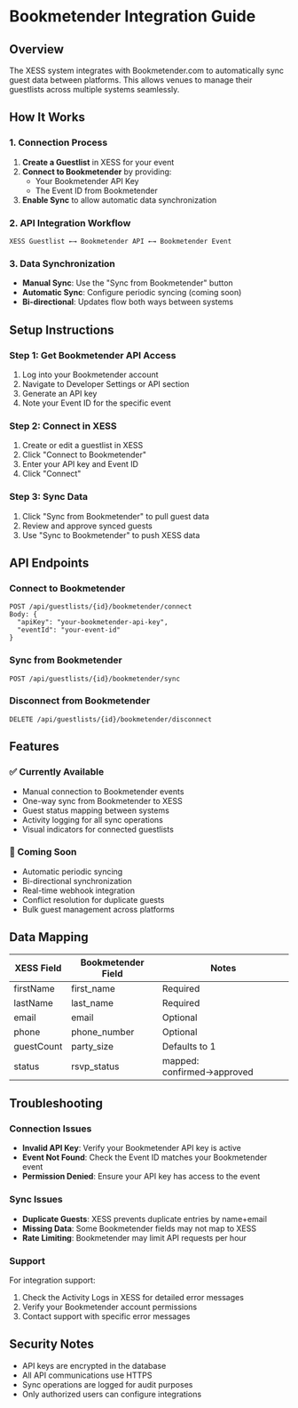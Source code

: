 # Bookmetender Integration Guide

## Overview
The XESS system integrates with Bookmetender.com to automatically sync guest data between platforms. This allows venues to manage their guestlists across multiple systems seamlessly.

## How It Works

### 1. Connection Process
1. **Create a Guestlist** in XESS for your event
2. **Connect to Bookmetender** by providing:
   - Your Bookmetender API Key
   - The Event ID from Bookmetender
3. **Enable Sync** to allow automatic data synchronization

### 2. API Integration Workflow
```
XESS Guestlist ←→ Bookmetender API ←→ Bookmetender Event
```

### 3. Data Synchronization
- **Manual Sync**: Use the "Sync from Bookmetender" button
- **Automatic Sync**: Configure periodic syncing (coming soon)
- **Bi-directional**: Updates flow both ways between systems

## Setup Instructions

### Step 1: Get Bookmetender API Access
1. Log into your Bookmetender account
2. Navigate to Developer Settings or API section
3. Generate an API key
4. Note your Event ID for the specific event

### Step 2: Connect in XESS
1. Create or edit a guestlist in XESS
2. Click "Connect to Bookmetender"
3. Enter your API key and Event ID
4. Click "Connect"

### Step 3: Sync Data
1. Click "Sync from Bookmetender" to pull guest data
2. Review and approve synced guests
3. Use "Sync to Bookmetender" to push XESS data

## API Endpoints

### Connect to Bookmetender
```
POST /api/guestlists/{id}/bookmetender/connect
Body: {
  "apiKey": "your-bookmetender-api-key",
  "eventId": "your-event-id"
}
```

### Sync from Bookmetender
```
POST /api/guestlists/{id}/bookmetender/sync
```

### Disconnect from Bookmetender
```
DELETE /api/guestlists/{id}/bookmetender/disconnect
```

## Features

### ✅ Currently Available
- Manual connection to Bookmetender events
- One-way sync from Bookmetender to XESS
- Guest status mapping between systems
- Activity logging for all sync operations
- Visual indicators for connected guestlists

### 🚧 Coming Soon
- Automatic periodic syncing
- Bi-directional synchronization
- Real-time webhook integration
- Conflict resolution for duplicate guests
- Bulk guest management across platforms

## Data Mapping

| XESS Field | Bookmetender Field | Notes |
|------------|-------------------|-------|
| firstName | first_name | Required |
| lastName | last_name | Required |
| email | email | Optional |
| phone | phone_number | Optional |
| guestCount | party_size | Defaults to 1 |
| status | rsvp_status | mapped: confirmed→approved |

## Troubleshooting

### Connection Issues
- **Invalid API Key**: Verify your Bookmetender API key is active
- **Event Not Found**: Check the Event ID matches your Bookmetender event
- **Permission Denied**: Ensure your API key has access to the event

### Sync Issues
- **Duplicate Guests**: XESS prevents duplicate entries by name+email
- **Missing Data**: Some Bookmetender fields may not map to XESS
- **Rate Limiting**: Bookmetender may limit API requests per hour

### Support
For integration support:
1. Check the Activity Logs in XESS for detailed error messages
2. Verify your Bookmetender account permissions
3. Contact support with specific error messages

## Security Notes
- API keys are encrypted in the database
- All API communications use HTTPS
- Sync operations are logged for audit purposes
- Only authorized users can configure integrations